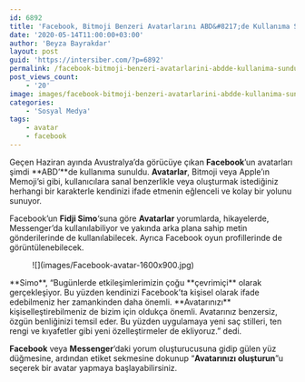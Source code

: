 ```yaml
---
id: 6892
title: 'Facebook, Bitmoji Benzeri Avatarlarını ABD&#8217;de Kullanıma Sundu'
date: '2020-05-14T11:00:00+03:00'
author: 'Beyza Bayrakdar'
layout: post
guid: 'https://intersiber.com/?p=6892'
permalink: /facebook-bitmoji-benzeri-avatarlarini-abdde-kullanima-sundu/
post_views_count:
    - '20'
image: images/facebook-bitmoji-benzeri-avatarlarini-abdde-kullanima-sundu.jpg
categories:
    - 'Sosyal Medya'
tags:
    - avatar
    - facebook
---
```


Geçen Haziran ayında Avustralya’da görücüye çıkan **Facebook**’un avatarları şimdi **ABD’**de kullanıma sunuldu. **Avatarlar**, Bitmoji veya Apple’ın Memoji’si gibi, kullanıcılara sanal benzerlikle veya oluşturmak istediğiniz herhangi bir karakterle kendinizi ifade etmenin eğlenceli ve kolay bir yolunu sunuyor.

Facebook’un **Fidji Simo**‘suna göre **Avatarlar** yorumlarda, hikayelerde, Messenger’da kullanılabiliyor ve yakında arka plana sahip metin gönderilerinde de kullanılabilecek. Ayrıca Facebook oyun profillerinde de görüntülenebilecek.

<figure class="wp-block-image size-large">![](images/Facebook-avatar-1600x900.jpg)</figure>**Simo**, “Bugünlerde etkileşimlerimizin çoğu **çevrimiçi** olarak gerçekleşiyor. Bu yüzden kendinizi Facebook’ta kişisel olarak ifade edebilmeniz her zamankinden daha önemli. **Avatarınızı** kişiselleştirebilmeniz de bizim için oldukça önemli. Avatarınız benzersiz, özgün benliğinizi temsil eder. Bu yüzden uygulamaya yeni saç stilleri, ten rengi ve kıyafetler gibi yeni özelleştirmeler de ekliyoruz.” dedi.

**Facebook** veya **Messenger**‘daki yorum oluşturucusuna gidip gülen yüz düğmesine, ardından etiket sekmesine dokunup “**Avatarınızı oluşturun**”u seçerek bir avatar yapmaya başlayabilirsiniz.